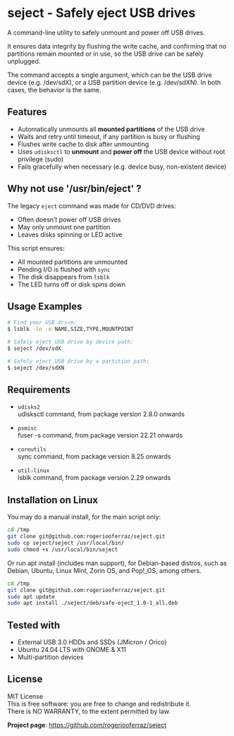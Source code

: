 # seject - Safely eject USB drives

A command-line utility to safely unmount and power off USB drives.

It ensures data integrity by flushing the write cache, and confirming that no
partitions remain mounted or in use, so the USB drive can be safely unplugged.

The command accepts a single argument, which can be the USB drive device
(e.g. /dev/sdX), or a USB partition device (e.g. /dev/sdXN). In both cases,
the behavior is the same.

## Features

- Automatically unmounts all **mounted partitions** of the USB drive
- Waits and retry until timeout, if any partition is busy or flushing
- Flushes write cache to disk after unmounting
- Uses `udisksctl` to **unmount** and **power off** the USB device without
root privilege (sudo)
- Fails gracefully when necessary (e.g. device busy, non-existent device)

## Why not use '/usr/bin/eject' ?

The legacy `eject` command was made for CD/DVD drives:

- Often doesn’t power off USB drives
- May only unmount one partition
- Leaves disks spinning or LED active

This script ensures:

- All mounted partitions are unmounted
- Pending I/O is flushed with `sync`
- The disk disappears from `lsblk`
- The LED turns off or disk spins down

## Usage Examples

```bash
# Find your USB drive:
$ lsblk -ln -o NAME,SIZE,TYPE,MOUNTPOINT

# Safely eject USB drive by device path:
$ seject /dev/sdX

# Safely eject USB drive by a partition path:
$ seject /dev/sdXN
```

## Requirements

- `udisks2`<br>
udisksctl command, from package version 2.8.0 onwards

- `psmisc`<br>
fuser -s command, from package version 22.21 onwards

- `coreutils`<br>
sync command, from package version 8.25 onwards

- `util-linux`<br>
lsblk command, from package version 2.29 onwards

## Installation on Linux

You may do a manual install, for the main script only:

```bash
cd /tmp
git clone git@github.com:rogeriooferraz/seject.git
sudo cp seject/seject /usr/local/bin/
sudo chmod +x /usr/local/bin/seject
```

Or run apt install (includes man support), for Debian-based distros, such as
Debian, Ubuntu, Linux Mint, Zorin OS, and Pop!_OS, among others.

```bash
cd /tmp
git clone git@github.com:rogeriooferraz/seject.git
sudo apt update
sudo apt install ./seject/deb/safe-eject_1.0-1_all.deb
```

## Tested with

- External USB 3.0 HDDs and SSDs (JMicron / Orico)
- Ubuntu 24.04 LTS with GNOME & X11
- Multi-partition devices

## License

MIT License<br>
This is free software: you are free to change and redistribute it.<br>
There is NO WARRANTY, to the extent permitted by law.

**Project page**: https://github.com/rogeriooferraz/seject
